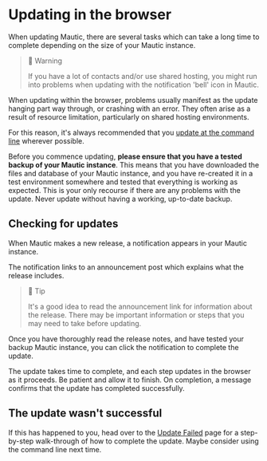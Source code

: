 # Updating in the browser

When updating Mautic, there are several tasks which can take a long time to complete depending on the size of your Mautic instance.

> 🚧 Warning
>
> If you have a lot of contacts and/or use shared hosting, you might run into problems when updating with the notification 'bell' icon in Mautic. 

When updating within the browser, problems usually manifest as the update hanging part way through, or crashing with an error. They often arise as a result of resource limitation, particularly on shared hosting environments. 

For this reason, it's always recommended that you [update at the command line][command-line-update] wherever possible.

Before you commence updating, **please ensure that you have a tested backup of your Mautic instance**. This means that you have downloaded the files and database of your Mautic instance, and you have re-created it in a test environment somewhere and tested that everything is working as expected. This is your only recourse if there are any problems with the update. Never update without having a working, up-to-date backup.

## Checking for updates

When Mautic makes a new release, a notification appears in your Mautic instance.

The notification links to an announcement post which explains what the release includes.

> 📘 Tip
>
> It's a good idea to read the announcement link for information about the release. There may be important information or steps that you may need to take before updating.

Once you have thoroughly read the release notes, and have tested your backup Mautic instance, you can click the notification to complete the update.

The update takes time to complete, and each step updates in the browser as it proceeds. Be patient and allow it to finish. On completion, a message confirms that the update has completed successfully.

## The update wasn't successful

If this has happened to you, head over to the [Update Failed][failed-page] page for a step-by-step walk-through of how to complete the update. Maybe consider using the command line next time.

[command-line-update]: </home/updating-in-command-line>
[failed-page]: </troubleshooting/failed-update>